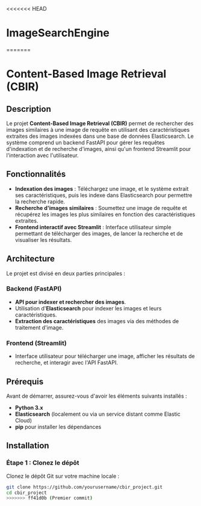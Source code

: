 <<<<<<< HEAD
# ImageSearchEngine
=======
# Content-Based Image Retrieval (CBIR)

## Description

Le projet **Content-Based Image Retrieval (CBIR)** permet de rechercher des images similaires à une image de requête en utilisant des caractéristiques extraites des images indexées dans une base de données Elasticsearch. Le système comprend un backend FastAPI pour gérer les requêtes d'indexation et de recherche d'images, ainsi qu'un frontend Streamlit pour l'interaction avec l'utilisateur.

## Fonctionnalités

- **Indexation des images** : Téléchargez une image, et le système extrait ses caractéristiques, puis les indexe dans Elasticsearch pour permettre la recherche rapide.
- **Recherche d'images similaires** : Soumettez une image de requête et récupérez les images les plus similaires en fonction des caractéristiques extraites.
- **Frontend interactif avec Streamlit** : Interface utilisateur simple permettant de télécharger des images, de lancer la recherche et de visualiser les résultats.

## Architecture

Le projet est divisé en deux parties principales :

### Backend (FastAPI)
- **API pour indexer et rechercher des images**.
- Utilisation d'**Elasticsearch** pour indexer les images et leurs caractéristiques.
- **Extraction des caractéristiques** des images via des méthodes de traitement d'image.

### Frontend (Streamlit)
- Interface utilisateur pour télécharger une image, afficher les résultats de recherche, et interagir avec l'API FastAPI.

## Prérequis

Avant de démarrer, assurez-vous d'avoir les éléments suivants installés :
- **Python 3.x**
- **Elasticsearch** (localement ou via un service distant comme Elastic Cloud)
- **pip** pour installer les dépendances

## Installation

### Étape 1 : Clonez le dépôt

Clonez le dépôt Git sur votre machine locale :

```bash
git clone https://github.com/yourusername/cbir_project.git
cd cbir_project
>>>>>>> ff41d0b (Premier commit)
